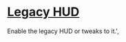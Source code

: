 # [Legacy HUD](https://www.mousehuntgame.com/preferences.php?tab=mousehunt-improved-settings#mousehunt-improved-settings-feature-legacy-hud)

Enable the legacy HUD or tweaks to it.',
